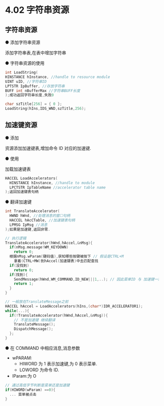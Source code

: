 # 4.02 字符串资源

## 字符串资源

● 添加字符串资源

添加字符串表,在表中增加字符串

● 字符串资源的使用

```cpp
int LoadString(
HINSTANCE hInstance, //handle to resource module
UINT uID, //字符串ID
LPTSTR IpBuffer, //存放字符串
BUFF int nBufferMax //字符串BUFF长度
);成功返回字符串长度,失败0
```

```cpp
char szTitle[256] = { 0 };
LoadString(hIns,IDS_WND,szTitle,256);
```

## 加速键资源

● 添加

资源添加加速键表,增加命令 ID 对应的加速键.

● 使用

加载加速键表

```cpp
HACCEL LoadAccelerators(
  HINSTANCE hInstance, //handle to module
  LPCTSTR IpTableName //accelerator table name
);返回加速键表句柄
```

● 翻译加速键

```cpp
int TranslateAccelerator(
  HWND hWnd, //处理消息的窗☐句柄
  HACCEL hAcCTable, //加速键表句柄
  LPMSG IpMsg //消息
);如果是加速键,返回非零.

// 执行逻辑
TranslateAccelerator(hWnd,hAccel,&nMsg){
  if(nMsg.message!WM_KEYDOWN)
    return 0;
  根据nMsg.wParam(键码值),获知哪些按键被按下 // 假设是CTRL+M
    拿着(CTRL+MW)到hAccel(加速键表)中去匹配查找
  if(没找到)
    return 0;
  if(找到){
    SendMessage(hWnd,WM_COMMAND,ID_NEW|||1,..); // 因此菜单ID 与 加速键一致 会一同执行
    return 1;
  }
}

// 一般放在TranslateMessage之前
HACCEL hAccel = LoadAccelerators(hIns,(char*)IDR_ACCELERATOR1);
while(...){
  if(!TranslateAccelerator(hWnd,hAccel,&nMsg)){
    // 不是加速键 继续翻译
    TranslateMessage();
    DispatchMessage();
  };
}
```

● 在 COMMAND 中相应消息,消息参数

- wPARAM:
  - HIWORD 为 1 表示加速键,为 0 表示菜单.
  - LOWORD 为命令 ID.
- lParam:为 O

```cpp
// 通过高低字节判断是菜单还是加速键
if(HIWORD(wParam) ==0){
  ... 菜单被点击
}
```
